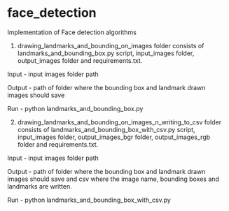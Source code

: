 # face_detection
Implementation of Face detection algorithms
1. drawing_landmarks_and_bounding_on_images folder consists of landmarks_and_bounding_box.py script, input_images folder, output_images folder and requirements.txt.

Input - input images folder path

Output - path of folder where the bounding box and landmark drawn images should save

Run - python landmarks_and_bounding_box.py


2. drawing_landmarks_and_bounding_on_images_n_writing_to_csv folder consists of landmarks_and_bounding_box_with_csv.py script, input_images folder, output_images_bgr folder, output_images_rgb folder and requirements.txt.

Input - input images folder path

Output - path of folder where the bounding box and landmark drawn images should save and csv where the image name, bounding boxes and landmarks are written.

Run - python landmarks_and_bounding_box_with_csv.py

